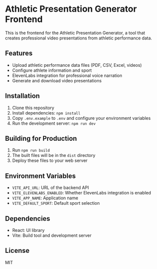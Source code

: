 # Athletic Presentation Generator Frontend

This is the frontend for the Athletic Presentation Generator, a tool that creates professional video presentations from athletic performance data.

## Features

- Upload athletic performance data files (PDF, CSV, Excel, videos)
- Configure athlete information and sport
- ElevenLabs integration for professional voice narration
- Generate and download video presentations

## Installation

1. Clone this repository
2. Install dependencies: `npm install`
3. Copy `.env.example` to `.env` and configure your environment variables
4. Run the development server: `npm run dev`

## Building for Production

1. Run `npm run build`
2. The built files will be in the `dist` directory
3. Deploy these files to your web server

## Environment Variables

- `VITE_API_URL`: URL of the backend API
- `VITE_ELEVENLABS_ENABLED`: Whether ElevenLabs integration is enabled
- `VITE_APP_NAME`: Application name
- `VITE_DEFAULT_SPORT`: Default sport selection

## Dependencies

- React: UI library
- Vite: Build tool and development server

## License

MIT